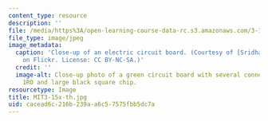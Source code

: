 ```yaml
---
content_type: resource
description: ''
file: /media/https%3A/open-learning-course-data-rc.s3.amazonaws.com/3-15x-electrical-optical-and-magnetic-materials-and-devices-spring-2020/cacead6c216b239aa6c57575fbb5dc7a_MIT3-15x-th.jpg
file_type: image/jpeg
image_metadata:
  caption: 'Close-up of an electric circuit board. (Courtesy of [Sridhar Srinivasan](https://www.flickr.com/photos/ssri/2897295914/)
    on Flickr. License: CC BY-NC-SA.)'
  credit: ''
  image-alt: Close-up photo of a green circuit board with several connectors marked
    1RO and large black square chip.
resourcetype: Image
title: MIT3-15x-th.jpg
uid: cacead6c-216b-239a-a6c5-7575fbb5dc7a
---
```

